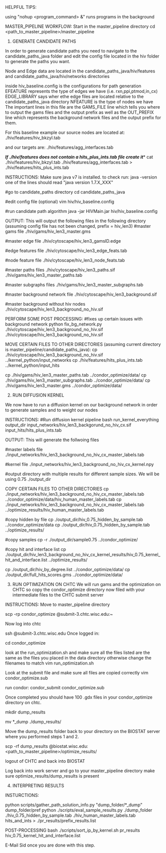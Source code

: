 HELPFUL TIPS:

using "nohup <program_command> &" runs programs in the background



MASTER_PIPELINE WORKFLOW:
Start in the master_pipeline directory
cd <path_to_master_pipeline>/master_pipeline

1. GENERATE CANDIDATE PATHS

In order to generate candidate paths you need to navigate to the candidate_paths_java folder and edit the config file located in the hiv folder
to generate the paths you want. 

Node and Edge data are located in the candidate_paths_java/hiv/features and candidate_paths_java/hiv/networks directories

inside hiv_baseline.config is the configurations for path generation
EFEATURE represents the type of edges we have (i.e. rxn,ppi,ptmod,in_cx)
EDGE_LIBRARY says wher ethe edge files are located relative to the candidate_paths_java directory
NFEATURE is the type of nodes we have
The important lines in this file are the GAMS_FILE line which tells you where to output the gams files and the output prefix as well as the OUT_PREFIX line which represents the background network files and the output prefix for them.

For this baseline example our source nodes are located at:
./hiv/features/hiv_bkzyl.tab

and our targets are:
./hiv/features/agg_interfaces.tab

***If ./hiv/features does not contain a hits_plus_ints.tab file create it****
cat ./hiv/features/hiv_bkzyl.tab ./hiv/features/agg_interfaces.tab > ./hiv/features/hits_plus_ints.tab

INSTRUCTIONS:
Make sure java v7 is installed. to check run:
java -version
one of the lines should read "java version 1.7.X_XXX"

#go to candidate_paths directory
cd candidate_paths_java

#edit config file (optional)
vim hiv/hiv_baseline.config

#run candidate path algorithm
java -jar HIVMain.jar  hiv/hiv_baseline.config


OUTPUT:
This will output the following files in the following directory (assuming config file has not been changed, prefix = hiv_len3)
#master gams file
./hiv/gams/hiv_len3_master.gms

#master edge file
./hiv/cytoscape/hiv_len3_gamsID.edge

#edge features file
./hiv/cytoscape/hiv_len3_edge_feats.tab

#node feature file
./hiv/cytoscape/hiv_len3_node_feats.tab

#master paths files
./hiv/cytoscape/hiv_len3_paths.sif
./hiv/gams/hiv_len3_master_paths.tab

#master subgraphs files
./hiv/gams/hiv_len3_master_subgraphs.tab

#master background network file
./hiv/cytoscape/hiv_len3_background.sif

#master background without hiv nodes
./hiv/cytoscape/hiv_len3_background_no_hiv.sif

PERFORM SOME POST PROCESSING:
#fixes up certain issues with background network
python fix_bg_network.py ./hiv/cytoscape/hiv_len3_background_no_hiv.sif ./hiv/cytoscape/hiv_len3_background_no_hiv.sif


MOVE CERTAIN FILES TO OTHER DIRECTORIES (assuming current directory is master_pipeline/candidate_paths_java):
cp ./hiv/cytoscape/hiv_len3_background_no_hiv.sif ../kernel_python/input_networks
cp ./hiv/features/hits_plus_ints.tab ../kernel_python/input_hits

cp ./hiv/gams/hiv_len3_master_paths.tab ../condor_optimize/data/
cp ./hiv/gams/hiv_len3_master_subgraphs.tab ../condor_optimize/data/
cp ./hiv/gams/hiv_len3_master.gms ../condor_optimize/data/



2. RUN DIFFUSION KERNEL

We now have to run a diffusion kernel on our background network in order to generate samples and to weight our nodes

INSTRUCTIONS:
#Run diffusion kernel pipeline
bash run_kernel_everything output_dir input_networks/hiv_len3_backgorund_no_hiv_cx.sif input_hits/hits_plus_ints.tab

OUTPUT:
This will generate the follwoing files

#master labels file
./input_networks/hiv_len3_background_no_hiv_cx_master_labels.tab

#kernel file
./input_networks/hiv_len3_background_no_hiv_cx_kernel.npy

#output directory with multiple results for different sample sizes. We will be using 0.75
./output_dir

COPY CERTAIN FILES TO OTHER DIRECTORIES
cp ./input_networks/hiv_len3_background_no_hiv_cx_master_labels.tab ../condor_optimize/data/hiv_human_master_labels.tab
cp ./input_networks/hiv_len3_background_no_hiv_cx_master_labels.tab ../optimize_results/hiv_human_master_labels.tab

#copy hidden by file
cp ./output_dir/hiv_0.75_hidden_by_sample.tab ../condor_optimize/data
cp ./output_dir/hiv_0.75_hidden_by_sample.tab ../optimize_results/

#copy samples 
cp -r ./output_dir/sample0.75 ../condor_optimize/

#copy hit and interface list
cp ./output_dir/hiv_len3_background_no_hiv_cx_kernel_results/hiv_0.75_kernel_hit_and_interface.list ../optimize_results/

cp ./output_dir/hiv_by_degree.list ../condor_optimize/data/
cp ./output_dir/full_hits_scores.gms ../condor_optimize/data/


3. RUN OPTIMIZATION ON CHTC
We will run gams and the optimization on CHTC so copy the condor_optimize directory now filed with your intermediate files to the CHTC submit server

INSTRUCTIONS:
Move to master_pipeline directory

scp -rp condor_optimize <username>@submit-3.chtc.wisc.edu:~

Now log into chtc 

ssh <username>@submit-3.chtc.wisc.edu
Once logged in:

cd condor_optimize

look at the run_optimization.sh and make sure all the files listed are the same as the files you placed in the data directory
otherwise change the filenames to match
vim run_optimization.sh

Look at the submit file and make sure all files are copied correctly
vim condor_optimize.sub

run condor:
condor_submit condor_optimize.sub


Once completed you should have 100 .gdx files in your condor_optimize directory on chtc.

mkdir dump_results

mv *_dump ./dump_results/

Move the dump_results folder back to your directory on the BIOSTAT server where you performed steps 1 and 2. 

scp -rf dump_results <username>@biostat.wisc.edu:<path_to_master_pipeline>/optimize_results/

logout of CHTC and back into BIOSTAT

Log back into work server and go to your  master_pipeline directory make sure optimize_results/dump_results is present


4. INTERPRETING RESULTS

INSTURCTIONS:

python scripts/gather_path_solution_info.py "dump_folder/*_dump" dump_folder/pref
python ./scripts/eval_sample_results.py ./dump_folder ./hiv_0.75_hidden_by_sample.tab ./hiv_human_master_labels.tab hits_and_ints > ./pr_results/prefix_results.list


POST-PROCESSING
bash ./scripts/sort_ip_by_kernel.sh pr_results hiv_0.75_kernel_hit_and_interface.list 

E-Mail Sid once you are done with this step. 





